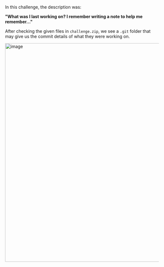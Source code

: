 In this challenge, the description was:

**"What was I last working on? I remember writing a note to help me remember..."**

After checking the given files in `challenge.zip`, we see a `.git` folder
that may give us the commit details of what they were working on.

<img width="715" alt="image" src="https://github.com/user-attachments/assets/a7486e78-e9e4-4ae0-ba81-1230e233e13e">
